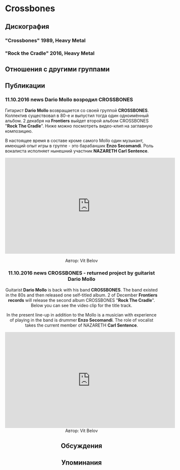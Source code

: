 # Crossbones



## Дискография

### "Crossbones" 1989, Heavy Metal



### "Rock the Cradle" 2016, Heavy Metal




## Отношения с другими группами


## Публикации

### 11.10.2016 news Dario Mollo возродил CROSSBONES

<p>Гитарист <strong>Dario Mollo</strong> возвращается со своей группой <strong>CROSSBONES</strong>. Коллектив существовал в 80-е и выпустил тогда один одноимённый альбом. 2 декабря на<strong> Frontiers</strong> выйдет второй альбом CROSSBONES "<strong>Rock The Cradle</strong>". Ниже можно посмотреть видео-клип на заглавную композицию.</p><p>В настоящее время в составе кроме самого Mollo один музыкант, имеющий опыт игры в группе - это барабаншик <strong>Enzo Secomandi</strong>. Роль вокалиста исполняет нынешний участник<strong> NAZARETH Carl Sentence</strong>.</p><p><center><iframe width="560" height="315" src="https://www.youtube.com/embed/81_5aY6lUXs" frameborder="0" allowfullscreen></iframe></p>
Автор: Vit Belov

### 11.10.2016 news CROSSBONES - returned project by guitarist Dario Mollo

<p>Guitarist<strong> Dario Mollo</strong> is back with his band<strong> CROSSBONES</strong>. The band existed in the 80s and then released one self-titled album. 2 of December <strong>Frontiers records</strong> will release the second album CROSSBONES "<strong>Rock The Cradle</strong>". Below you can see the video clip for the title track.</p><p>In the present line-up in addition to the Mollo is a musician with experience of playing in the band is drummer<strong> Enzo Secomandi</strong>. The role of vocalist takes the current member of NAZARETH <strong>Carl Sentence</strong>.</p><p><center><iframe width="560" height="315" src="https://www.youtube.com/embed/81_5aY6lUXs" frameborder="0" allowfullscreen></iframe>
Автор: Vit Belov


## Обсуждения


## Упоминания

